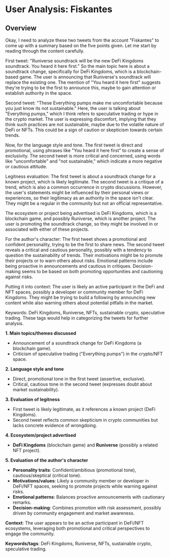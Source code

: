 # User Analysis: Fiskantes

## Overview

<think>
Okay, I need to analyze these two tweets from the account "Fiskantes" to come up with a summary based on the five points given. Let me start by reading through the content carefully.

First tweet: "Runiverse soundtrack will be the new DeFi Kingdoms soundtrack. You heard it here first." So the main topic here is about a soundtrack change, specifically for DeFi Kingdoms, which is a blockchain-based game. The user is announcing that Runiverse's soundtrack will replace the existing one. The mention of "You heard it here first" suggests they're trying to be the first to announce this, maybe to gain attention or establish authority in the space.

Second tweet: "These Everything pumps make me uncomfortable because you just know its not sustainable." Here, the user is talking about "Everything pumps," which I think refers to speculative trading or hype in the crypto market. The user is expressing discomfort, implying that they think such practices are not sustainable, maybe due to the volatile nature of DeFi or NFTs. This could be a sign of caution or skepticism towards certain trends.

Now, for the language style and tone. The first tweet is direct and promotional, using phrases like "You heard it here first" to create a sense of exclusivity. The second tweet is more critical and concerned, using words like "uncomfortable" and "not sustainable," which indicate a more negative or cautious attitude.

Legitness evaluation: The first tweet is about a soundtrack change for a known project, which is likely legitimate. The second tweet is a critique of a trend, which is also a common occurrence in crypto discussions. However, the user's statements might be influenced by their personal views or experiences, so their legitimacy as an authority in the space isn't clear. They might be a regular in the community but not an official representative.

The ecosystem or project being advertised is DeFi Kingdoms, which is a blockchain game, and possibly Runiverse, which is another project. The user is promoting the soundtrack change, so they might be involved in or associated with either of these projects.

For the author's character: The first tweet shows a promotional and confident personality, trying to be the first to share news. The second tweet reveals a critical and cautious personality, possibly with a tendency to question the sustainability of trends. Their motivations might be to promote their projects or to warn others about risks. Emotional patterns include being proactive in announcements and cautious in critiques. Decision-making seems to be based on both promoting opportunities and cautioning against risks.

Putting it into context: The user is likely an active participant in the DeFi and NFT spaces, possibly a developer or community member for DeFi Kingdoms. They might be trying to build a following by announcing new content while also warning others about potential pitfalls in the market.

Keywords: DeFi Kingdoms, Runiverse, NFTs, sustainable crypto, speculative trading. These tags would help in categorizing the tweets for further analysis.
</think>

**1. Main topics/themes discussed**  
- Announcement of a soundtrack change for DeFi Kingdoms (a blockchain game).  
- Criticism of speculative trading ("Everything pumps") in the crypto/NFT space.  

**2. Language style and tone**  
- Direct, promotional tone in the first tweet (assertive, exclusive).  
- Critical, cautious tone in the second tweet (expresses doubt about market sustainability).  

**3. Evaluation of legitness**  
- First tweet is likely legitimate, as it references a known project (DeFi Kingdoms).  
- Second tweet reflects common skepticism in crypto communities but lacks concrete evidence of wrongdoing.  

**4. Ecosystem/project advertised**  
- **DeFi Kingdoms** (blockchain game) and **Runiverse** (possibly a related NFT project).  

**5. Evaluation of the author's character**  
- **Personality traits**: Confident/ambitious (promotional tone), cautious/skeptical (critical tone).  
- **Motivations/values**: Likely a community member or developer in DeFi/NFT spaces, seeking to promote projects while warning against risks.  
- **Emotional patterns**: Balances proactive announcements with cautionary remarks.  
- **Decision-making**: Combines promotion with risk assessment, possibly driven by community engagement and market awareness.  

**Context**: The user appears to be an active participant in DeFi/NFT ecosystems, leveraging both promotional and critical perspectives to engage the community.  

**Keywords/tags**: DeFi Kingdoms, Runiverse, NFTs, sustainable crypto, speculative trading.